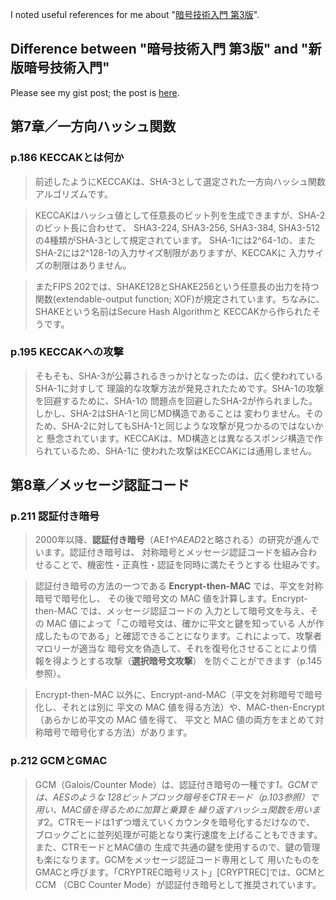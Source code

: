 I noted useful references for me about "[暗号技術入門 第3版](http://www.hyuki.com/cr/)".

## Difference between "暗号技術入門 第3版" and "新版暗号技術入門"
Please see my gist post; the post is [here](https://gist.github.com/kaito834/b9a60a3202be0472bb87).

## 第7章／一方向ハッシュ関数
### p.186 KECCAKとは何か
> 前述したようにKECCAKは、SHA-3として選定された一方向ハッシュ関数アルゴリズムです。

> KECCAKはハッシュ値として任意長のビット列を生成できますが、SHA-2のビット長に合わせて、
> SHA3-224, SHA3-256, SHA3-384, SHA3-512の4種類がSHA-3として規定されています。
> SHA-1には2^64-1の、またSHA-2には2^128-1の入力サイズ制限がありますが、KECCAKに
> 入力サイズの制限はありません。

> またFIPS 202では、SHAKE128とSHAKE256という任意長の出力を持つ関数(extendable-output
> function; XOF)が規定されています。ちなみに、SHAKEという名前はSecure Hash Algorithmと
> KECCAKから作られたそうです。

### p.195 KECCAKへの攻撃
> そもそも、SHA-3が公募されるきっかけとなったのは、広く使われているSHA-1に対すして
> 理論的な攻撃方法が発見されたためです。SHA-1の攻撃を回避するために、SHA-1の
> 問題点を回避したSHA-2が作られました。しかし、SHA-2はSHA-1と同じMD構造であることは
> 変わりません。そのため、SHA-2に対してもSHA-1と同じような攻撃が見つかるのではないかと
> 懸念されています。KECCAKは、MD構造とは異なるスポンジ構造で作られているため、SHA-1に
> 使われた攻撃はKECCAKには通用しません。

## 第8章／メッセージ認証コード
### p.211 認証付き暗号
> 2000年以降、**認証付き暗号**（AE*1やAEAD*2と略される）の研究が進んでいます。認証付き暗号は、
> 対称暗号とメッセージ認証コードを組み合わせることで、機密性・正真性・認証を同時に満たそうとする
> 仕組みです。

> 認証付き暗号の方法の一つである **Encrypt-then-MAC** では、平文を対称暗号で暗号化し、
> その後で暗号文の MAC 値を計算します。Encrypt-then-MAC では、メッセージ認証コードの
> 入力として暗号文を与え、その MAC 値によって「この暗号文は、確かに平文と鍵を知っている
> 人が作成したものである」と確認できることになります。これによって、攻撃者マロリーが適当な
> 暗号文を偽造して、それを復号化させることにより情報を得ようとする攻撃（**選択暗号文攻撃**）
> を防ぐことができます（p.145参照）。

> Encrypt-then-MAC 以外に、Encrypt-and-MAC（平文を対称暗号で暗号化し、それとは別に
> 平文の MAC 値を得る方法）や、MAC-then-Encrypt（あらかじめ平文の MAC 値を得て、
> 平文と MAC 値の両方をまとめて対称暗号で暗号化する方法）があります。

### p.212 GCMとGMAC
> GCM（Galois/Counter Mode）は、認証付き暗号の一種です*1。GCMでは、AESのような
> 128ビットブロック暗号をCTRモード（p.103参照）で用い、MAC値を得るために加算と乗算を
> 繰り返すハッシュ関数を用います*2。CTRモードは1ずつ増えていくカウンタを暗号化するだけなので、
> ブロックごとに並列処理が可能となり実行速度を上げることもできます。また、CTRモードとMAC値の
> 生成で共通の鍵を使用するので、鍵の管理も楽になります。GCMをメッセージ認証コード専用として
> 用いたものをGMACと呼びます。「CRYPTREC暗号リスト」[CRYPTREC]では、GCMとCCM
> （CBC Counter Mode）が認証付き暗号として推奨されています。
